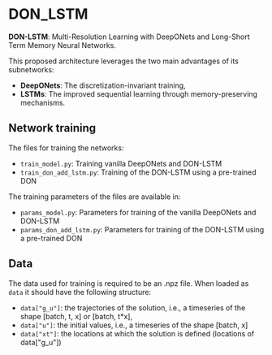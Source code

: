 # DON_LSTM
**DON-LSTM**: Multi-Resolution Learning with DeepONets and Long-Short Term Memory Neural Networks.

This proposed architecture leverages the two main advantages of its subnetworks:
- **DeepONets**: The discretization-invariant training,
- **LSTMs**: The improved sequential learning through memory-preserving mechanisms.

## Network training
The files for training the networks:
- `train_model.py`: Training vanilla DeepONets and DON-LSTM
- `train_don_add_lstm.py`: Training of the DON-LSTM using a pre-trained DON

The training parameters of the files are available in:
- `params_model.py`: Parameters for training of the vanilla DeepONets and DON-LSTM
- `params_don_add_lstm.py`: Parameters for training of the DON-LSTM using a pre-trained DON

## Data
The data used for training is required to be an .npz file. When loaded as `data` it should have the following structure:
- `data["g_u"]`: the trajectories of the solution, i.e., a timeseries of the shape [batch, t, x] or [batch, t*x],
- `data["u"]`: the initial values, i.e., a timeseries of the shape [batch, x]
- `data["xt"]`: the locations at which the solution is defined (locations of data["g_u"])
